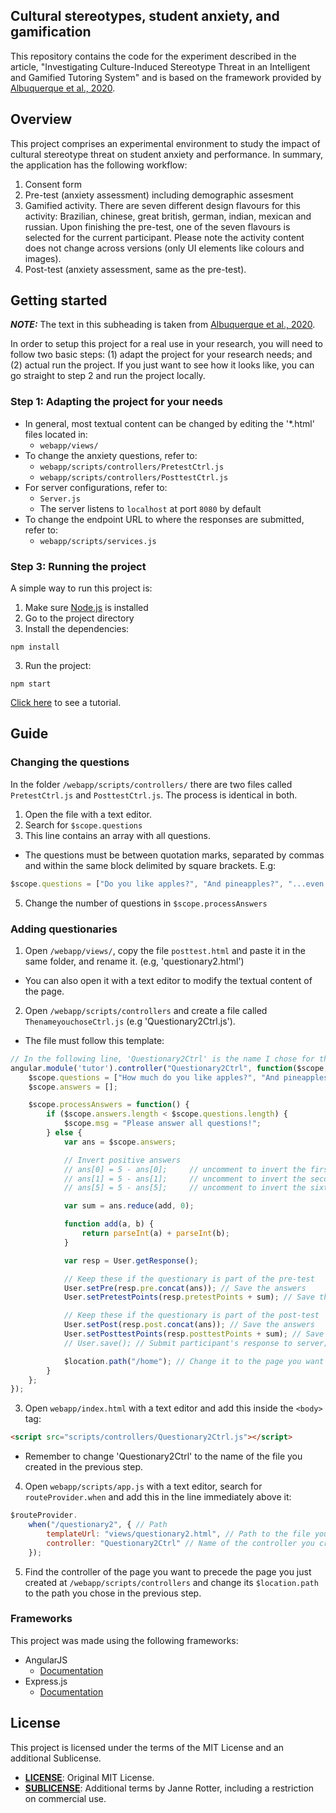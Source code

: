 ## Cultural stereotypes, student anxiety, and gamification


This repository contains the code for the experiment described in the article, "Investigating Culture-Induced Stereotype Threat in an Intelligent and Gamified Tutoring System" and is based on the framework provided by [Albuquerque et al., 2020](https://github.com/rgalhos/gender-st-experiment).


## Overview
This project comprises an experimental environment to study the impact of cultural stereotype threat on student anxiety and performance. In summary, the application has the following workflow:
1. Consent form
2. Pre-test (anxiety assessment) including demographic assesment
3. Gamified activity. There are seven different design flavours for this activity: Brazilian, chinese, great british, german, indian, mexican and russian. Upon finishing the pre-test, one of the seven flavours is selected for the current participant. Please note the activity content does not change across versions (only UI elements like colours and images).
4. Post-test (anxiety assessment, same as the pre-test).


## Getting started

**_NOTE:_**  The text in this subheading is taken from [Albuquerque et al., 2020](https://github.com/rgalhos/gender-st-experiment).

In order to setup this project for a real use in your research, you will need to follow two basic steps: (1) adapt the project for your research needs; and (2) actual run the project. If you just want to see how it looks like, you can go straight to step 2 and run the project locally.  

### Step 1: Adapting the project for your needs

* In general, most textual content can be changed by editing the '*.html' files located in:
	* `webapp/views/`
* To change the anxiety questions, refer to:
	* `webapp/scripts/controllers/PretestCtrl.js`
	* `webapp/scripts/controllers/PosttestCtrl.js`
* For server configurations, refer to:
	* `Server.js`
	* The server listens to `localhost` at port `8080` by default
* To change the endpoint URL to where the responses are submitted, refer to:
	* `webapp/scripts/services.js`


### Step 3: Running the project
A simple way to run this project is:

1. Make sure [Node.js](https://nodejs.org/) is installed
2. Go to the project directory
2. Install the dependencies:
```
npm install
```
3. Run the project:
```
npm start
```

[Click here](https://drive.google.com/file/d/1YnbAe3Cyg9QkmeYZGYLtSXDwopX4VXaH/view?usp=sharing) to see a tutorial.

## Guide

### Changing the questions
In the folder `/webapp/scripts/controllers/` there are two files called `PretestCtrl.js` and `PosttestCtrl.js`. The process is identical in both.

1. Open the file with a text editor.
2. Search for `$scope.questions`
3. This line contains an array with all questions.
 + The questions must be between quotation marks, separated by commas and within the same block delimited by square brackets. E.g:
```javascript
$scope.questions = ["Do you like apples?", "And pineapples?", "...even on pizza?"]
```
5. Change the number of questions in ``$scope.processAnswers``

### Adding questionaries
1. Open ``/webapp/views/``, copy the file `posttest.html` and paste it in the same folder, and rename it. (e.g, 'questionary2.html')
 + You can also open it with a text editor to modify the textual content of the page.
2. Open ``/webapp/scripts/controllers`` and create a file called ``ThenameyouchoseCtrl.js`` (e.g 'Questionary2Ctrl.js').
 + The file must follow this template:

```javascript
// In the following line, 'Questionary2Ctrl' is the name I chose for the controller. It will be important later.
angular.module('tutor').controller("Questionary2Ctrl", function($scope, $location, User) {
	$scope.questions = ["How much do you like apples?", "And pineapples?", "...even on pizza?"] // Array of questions. See the guide above
	$scope.answers = [];

	$scope.processAnswers = function() {
		if ($scope.answers.length < $scope.questions.length) {
			$scope.msg = "Please answer all questions!";
		} else {
			var ans = $scope.answers;

			// Invert positive answers
			// ans[0] = 5 - ans[0]; 	// uncomment to invert the first answer
			// ans[1] = 5 - ans[1]; 	// uncomment to invert the second answer
			// ans[5] = 5 - ans[5]; 	// uncomment to invert the sixth answer

			var sum = ans.reduce(add, 0);

			function add(a, b) {
				return parseInt(a) + parseInt(b);
			}

			var resp = User.getResponse();

			// Keep these if the questionary is part of the pre-test
			User.setPre(resp.pre.concat(ans)); // Save the answers
			User.setPretestPoints(resp.pretestPoints + sum); // Save the points

			// Keep these if the questionary is part of the post-test
			User.setPost(resp.post.concat(ans)); // Save the answers
			User.setPosttestPoints(resp.posttestPoints + sum); // Save the points
			// User.save(); // Submit participant's response to server; Used at the very end of the survey

			$location.path("/home"); // Change it to the page you want the user to be redirected to
		}
	};
});
```

3. Open ``webapp/index.html`` with a text editor and add this inside the ``<body>`` tag:
```html
<script src="scripts/controllers/Questionary2Ctrl.js"></script>
```
+ Remember to change 'Questionary2Ctrl' to the name of the file you created in the previous step.

4. Open ``webapp/scripts/app.js`` with a text editor, search for ``routeProvider.when`` and add this in the line immediately above it:
```javascript
$routeProvider.
    when("/questionary2", { // Path
        templateUrl: "views/questionary2.html", // Path to the file you created in step 1
        controller: "Questionary2Ctrl" // Name of the controller you created in step 2
	});
```

5. Find the controller of the page you want to precede the page you just created at ``/webapp/scripts/controllers`` and change its ``$location.path`` to the path you chose in the previous step.

### Frameworks
This project was made using the following frameworks:

* AngularJS
	* [Documentation](https://material.angularjs.org/latest/)
* Express.js
	* [Documentation](https://expressjs.com/en/4x/api.html)

## License

This project is licensed under the terms of the MIT License and an additional Sublicense.

- **[LICENSE](./license.txt)**: Original MIT License.
- **[SUBLICENSE](./sublicense.md)**: Additional terms by Janne Rotter, including a restriction on commercial use.
